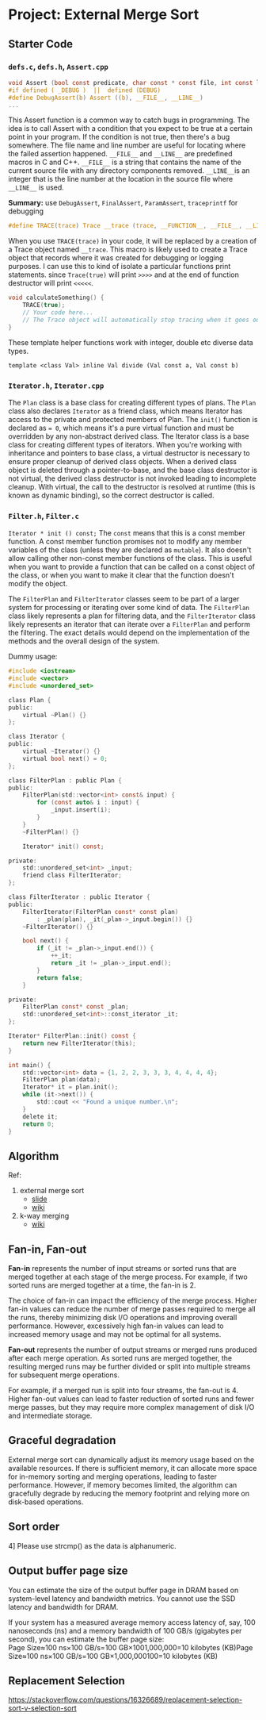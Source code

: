 # Project: External Merge Sort

## Starter Code

### `defs.c`, `defs.h`, `Assert.cpp`

```c
void Assert (bool const predicate, char const * const file, int const line);
#if defined ( _DEBUG )  ||  defined (DEBUG)
#define DebugAssert(b) Assert ((b), __FILE__, __LINE__)
...
```

This Assert function is a common way to catch bugs in programming. The idea is to call Assert with a condition that you expect to be true at a certain point in your program. If the condition is not true, then there's a bug somewhere. The file name and line number are useful for locating where the failed assertion happened.
`__FILE__` and `__LINE__` are predefined macros in C and C++.
`__FILE__` is a string that contains the name of the current source file with any directory components removed.
`__LINE__`is an integer that is the line number at the location in the source file where `__LINE__` is used.

**Summary:**
use `DebugAssert`, `FinalAssert`, `ParamAssert`, `traceprintf` for debugging

```c
#define TRACE(trace) Trace __trace (trace, __FUNCTION__, __FILE__, __LINE__)
```

When you use `TRACE(trace)` in your code, it will be replaced by a creation of a Trace object named `__trace`. This macro is likely used to create a Trace object that records where it was created for debugging or logging purposes.
I can use this to kind of isolate a particular functions print statements. since `Trace(true)` will print `>>>>` and at the end of
function destructor will print `<<<<<`.

```c
void calculateSomething() {
    TRACE(true); 
    // Your code here...
    // The Trace object will automatically stop tracing when it goes out of scope
}
```

These template helper functions work with integer, double etc diverse data types.

```
template <class Val> inline Val divide (Val const a, Val const b)
```

### `Iterator.h`, `Iterator.cpp`

The `Plan` class is a base class for creating different types of plans.
The `Plan` class also declares `Iterator` as a friend class, which means Iterator has access to the private and protected members of Plan.
The `init()` function is declared as `= 0`, which means it's a pure virtual function and must be overridden by any non-abstract derived class.
The Iterator class is a base class for creating different types of iterators.
When you're working with inheritance and pointers to base class, a virtual destructor is necessary to ensure proper cleanup of derived class objects. When a derived class object is deleted through a pointer-to-base, and the base class destructor is not virtual, the derived class destructor is not invoked leading to incomplete cleanup.
With virtual, the call to the destructor is resolved at runtime (this is known as dynamic binding), so the correct destructor is called.

### `Filter.h`, `Filter.c`

`Iterator * init () const;` The `const` means that this is a const member function. A const member function promises not to modify any member variables of the class (unless they are declared as `mutable`). It also doesn't allow calling other non-const member functions of the class. This is useful when you want to provide a function that can be called on a const object of the class, or when you want to make it clear that the function doesn't modify the object.

The `FilterPlan` and `FilterIterator` classes seem to be part of a larger system for processing or iterating over some kind of data. The `FilterPlan` class likely represents a plan for filtering data, and the `FilterIterator` class likely represents an iterator that can iterate over a `FilterPlan` and perform the filtering. The exact details would depend on the implementation of the methods and the overall design of the system.

Dummy usage:

```c
#include <iostream>
#include <vector>
#include <unordered_set>

class Plan {
public:
    virtual ~Plan() {}
};

class Iterator {
public:
    virtual ~Iterator() {}
    virtual bool next() = 0;
};

class FilterPlan : public Plan {
public:
    FilterPlan(std::vector<int> const& input) {
        for (const auto& i : input) {
            _input.insert(i);
        }
    }
    ~FilterPlan() {}

    Iterator* init() const;

private:
    std::unordered_set<int> _input;
    friend class FilterIterator;
};

class FilterIterator : public Iterator {
public:
    FilterIterator(FilterPlan const* const plan)
        : _plan(plan), _it(_plan->_input.begin()) {}
    ~FilterIterator() {}

    bool next() {
        if (_it != _plan->_input.end()) {
            ++_it;
            return _it != _plan->_input.end();
        }
        return false;
    }

private:
    FilterPlan const* const _plan;
    std::unordered_set<int>::const_iterator _it;
};

Iterator* FilterPlan::init() const {
    return new FilterIterator(this);
}

int main() {
    std::vector<int> data = {1, 2, 2, 3, 3, 3, 4, 4, 4, 4};
    FilterPlan plan(data);
    Iterator* it = plan.init();
    while (it->next()) {
        std::cout << "Found a unique number.\n";
    }
    delete it;
    return 0;
}
```

## Algorithm

Ref:

1. external merge sort
    - [slide](https://thodrek.github.io/cs564-fall17/lectures/lecture-11/Lecture_11_ExtSort.pdf)
    - [wiki](https://en.wikipedia.org/wiki/External_sorting)
2. k-way merging
    - [wiki](https://en.wikipedia.org/wiki/K-way_merge_algorithm)

## Fan-in, Fan-out

**Fan-in** represents the number of input streams or sorted runs that are merged together at each stage of the merge process. For example, if two sorted runs are merged together at a time, the fan-in is 2.

The choice of fan-in can impact the efficiency of the merge process. Higher fan-in values can reduce the number of merge passes required to merge all the runs, thereby minimizing disk I/O operations and improving overall performance. However, excessively high fan-in values can lead to increased memory usage and may not be optimal for all systems.

**Fan-out** represents the number of output streams or merged runs produced after each merge operation. As sorted runs are merged together, the resulting merged runs may be further divided or split into multiple streams for subsequent merge operations.

For example, if a merged run is split into four streams, the fan-out is 4.
Higher fan-out values can lead to faster reduction of sorted runs and fewer merge passes, but they may require more complex management of disk I/O and intermediate storage.

## Graceful degradation

External merge sort can dynamically adjust its memory usage based on the available resources. If there is sufficient memory, it can allocate more space for in-memory sorting and merging operations, leading to faster performance. However, if memory becomes limited, the algorithm can gracefully degrade by reducing the memory footprint and relying more on disk-based operations.

## Sort order

4] Please use strcmp() as the data is alphanumeric.

## Output buffer page size

You can estimate the size of the output buffer page in DRAM based on system-level latency and bandwidth metrics. You cannot use the SSD latency and bandwidth for DRAM.

If your system has a measured average memory access latency of, say, 100 nanoseconds (ns) and a memory bandwidth of 100 GB/s (gigabytes per second), you can estimate the buffer page size: Page Size≈100 ns×100 GB/s=100 GB×1001,000,000=10 kilobytes (KB)Page Size≈100 ns×100 GB/s=100 GB×1,000,000100​=10 kilobytes (KB)

## Replacement Selection

<https://stackoverflow.com/questions/16326689/replacement-selection-sort-v-selection-sort>

